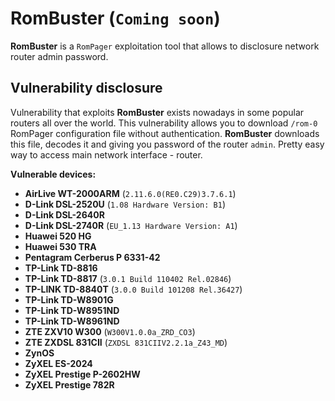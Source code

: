 # RomBuster (`Coming soon`)

**RomBuster** is a `RomPager` exploitation tool that allows to disclosure network router admin password.

## Vulnerability disclosure

Vulnerability that exploits **RomBuster** exists nowadays in some popular routers all over the world. This vulnerability allows you to download `/rom-0` RomPager configuration file without authentication. **RomBuster** downloads this file, decodes it and giving you password of the router `admin`. Pretty easy way to access main network interface - router.

**Vulnerable devices:**

* **AirLive WT-2000ARM** (`2.11.6.0(RE0.C29)3.7.6.1`)
* **D-Link DSL-2520U** (`1.08 Hardware Version: B1`)
* **D-Link DSL-2640R**
* **D-Link DSL-2740R** (`EU_1.13 Hardware Version: A1`)
* **Huawei 520 HG**
* **Huawei 530 TRA**
* **Pentagram Cerberus P 6331-42**
* **TP-Link TD-8816**
* **TP-Link TD-8817** (`3.0.1 Build 110402 Rel.02846`)
* **TP-LINK TD-8840T** (`3.0.0 Build 101208 Rel.36427`)
* **TP-Link TD-W8901G**
* **TP-Link TD-W8951ND**
* **TP-Link TD-W8961ND**
* **ZTE ZXV10 W300** (`W300V1.0.0a_ZRD_CO3`)
* **ZTE ZXDSL 831CII** (`ZXDSL 831CIIV2.2.1a_Z43_MD`)
* **ZynOS**
* **ZyXEL ES-2024**
* **ZyXEL Prestige P-2602HW**
* **ZyXEL Prestige 782R**
